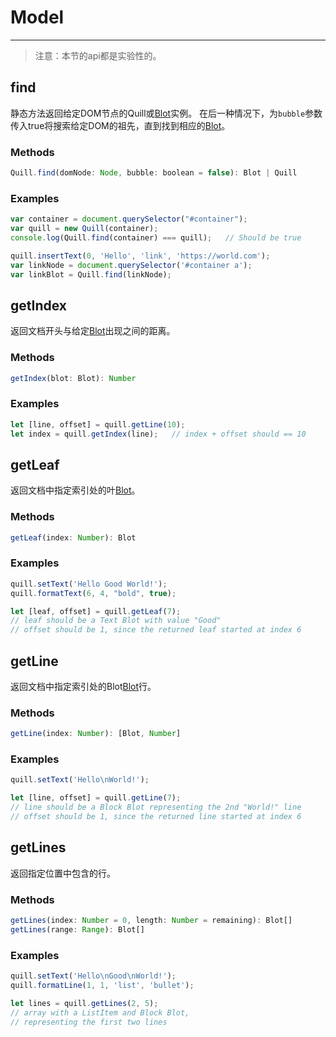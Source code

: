 # Model
---
> 注意：本节的api都是实验性的。

## find
静态方法返回给定DOM节点的Quill或[Blot](https://github.com/quilljs/parchment)实例。 在后一种情况下，为`bubble`参数传入true将搜索给定DOM的祖先，直到找到相应的[Blot](https://github.com/quilljs/parchment)。

### Methods
```javascript
Quill.find(domNode: Node, bubble: boolean = false): Blot | Quill
```

### Examples
```javascript
var container = document.querySelector("#container");
var quill = new Quill(container);
console.log(Quill.find(container) === quill);   // Should be true

quill.insertText(0, 'Hello', 'link', 'https://world.com');
var linkNode = document.querySelector('#container a');
var linkBlot = Quill.find(linkNode);
```

## getIndex
返回文档开头与给定[Blot](https://github.com/quilljs/parchment)出现之间的距离。

### Methods
```javascript
getIndex(blot: Blot): Number
```

### Examples
```javascript
let [line, offset] = quill.getLine(10);
let index = quill.getIndex(line);   // index + offset should == 10
```

## getLeaf
返回文档中指定索引处的叶[Blot](https://github.com/quilljs/parchment)。

### Methods
```javascript
getLeaf(index: Number): Blot
```

### Examples
```javascript
quill.setText('Hello Good World!');
quill.formatText(6, 4, "bold", true);

let [leaf, offset] = quill.getLeaf(7);
// leaf should be a Text Blot with value "Good"
// offset should be 1, since the returned leaf started at index 6
```

## getLine
返回文档中指定索引处的Blot[Blot](https://github.com/quilljs/parchment)行。

### Methods
```javascript
getLine(index: Number): [Blot, Number]
```

### Examples
```javascript
quill.setText('Hello\nWorld!');

let [line, offset] = quill.getLine(7);
// line should be a Block Blot representing the 2nd "World!" line
// offset should be 1, since the returned line started at index 6
```

## getLines
返回指定位置中包含的行。

### Methods
```javascript
getLines(index: Number = 0, length: Number = remaining): Blot[]
getLines(range: Range): Blot[]
```

### Examples
```javascript
quill.setText('Hello\nGood\nWorld!');
quill.formatLine(1, 1, 'list', 'bullet');

let lines = quill.getLines(2, 5);
// array with a ListItem and Block Blot,
// representing the first two lines
```